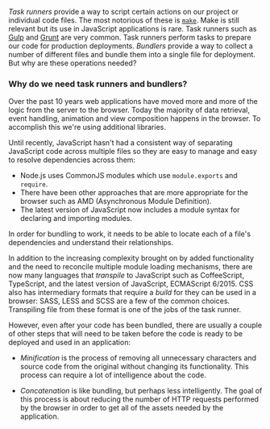 _Task runners_ provide a way to script certain actions on our project or individual code files. The most notorious of these is [`make`](http://www.gnu.org/software/make/manual/make.html). Make is still relevant but its use in JavaScript applications is rare. Task runners such as [Gulp](http://gulpjs.com/) and [Grunt](http://gruntjs.com/) are very common. Task runners perform tasks to prepare our code for production deployments. _Bundlers_ provide a way to collect a number of different files and bundle them into a single file for deployment. But why are these operations needed?

### Why do we need task runners and bundlers?

Over the past 10 years web applications have moved more and more of the logic from the server to the browser. Today the majority of data retrieval, event handling, animation and view composition happens in the browser. To accomplish this we're using additional libraries. 

Until recently, JavaScript hasn't had a consistent way of separating JavaScript code across multiple files so they are easy to manage and easy to resolve dependencies across them:

* Node.js uses CommonJS modules which use `module.exports` and `require`.
* There have been other approaches that are more appropriate for the browser such as AMD (Asynchronous Module Definition).
* The latest version of JavaScript now includes a module syntax for declaring and importing modules.

In order for bundling to work, it needs to be able to locate each of a file's dependencies and understand their relationships.

In addition to the increasing complexity brought on by added functionality and the need to reconcile multiple module loading mechanisms, there are now many languages that _transpile_ to JavaScript such as CoffeeScript, TypeScript, and the latest version of JavaScript, ECMAScript 6/2015. CSS also has intermediary formats that require a _build_ for they can be used in a browser: SASS, LESS and SCSS are a few of the common choices. Transpiling file from these format is one of the jobs of the task runner.

However, even after your code has been bundled, there are usually a couple of other steps that will need to be taken before the code is ready to be deployed and used in an application:

* _Minification_ is the process of removing all unnecessary characters and source code from the original without changing its functionality. This process can require a lot of intelligence about the code.

* _Concatenation_ is like bundling, but perhaps less intelligently. The goal of this process is about reducing the number of HTTP requests performed by the browser in order to get all of the assets needed by the application.

